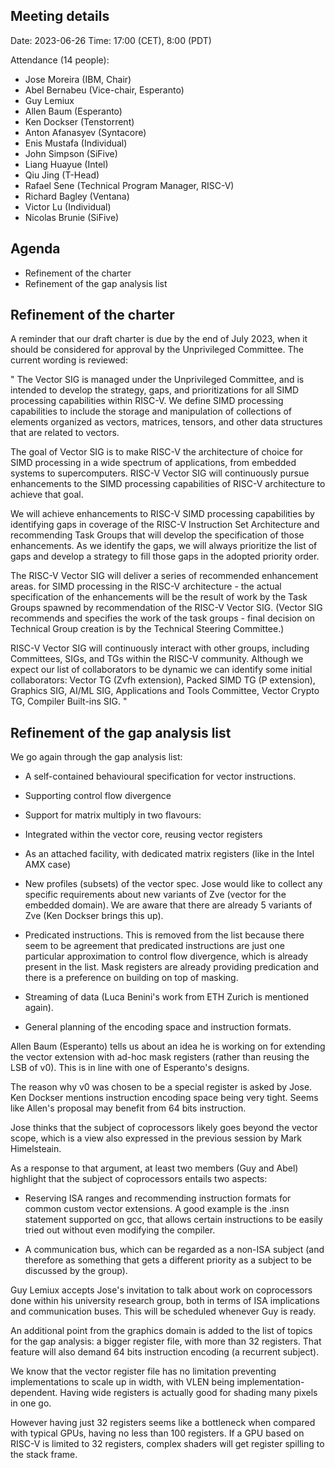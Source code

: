 ## Meeting details

Date: 2023-06-26
Time: 17:00 (CET), 8:00 (PDT)

Attendance (14 people):

- Jose Moreira (IBM, Chair)
- Abel Bernabeu (Vice-chair, Esperanto)
- Guy Lemiux
- Allen Baum (Esperanto)
- Ken Dockser (Tenstorrent)
- Anton Afanasyev (Syntacore)
- Enis Mustafa (Individual)
- John Simpson (SiFive)
- Liang Huayue (Intel)
- Qiu Jing (T-Head)
- Rafael Sene (Technical Program Manager, RISC-V)
- Richard Bagley (Ventana)
- Victor Lu (Individual)
- Nicolas Brunie (SiFive)


## Agenda
- Refinement of the charter
- Refinement of the gap analysis list

## Refinement of the charter
A reminder that our draft charter is due by the end of July 2023, when it should be considered for approval by the Unprivileged Committee. The current wording is reviewed:

"
The Vector SIG is managed under the Unprivileged Committee, and is intended to develop the strategy, gaps, and prioritizations for all SIMD processing capabilities within RISC-V. We define SIMD processing capabilities to include the storage and manipulation of collections of elements organized as vectors, matrices, tensors, and other data structures that are related to vectors.



The goal of Vector SIG is to make RISC-V the architecture of choice for SIMD processing in a wide spectrum of applications, from embedded systems to supercomputers. RISC-V Vector SIG will continuously pursue enhancements to the SIMD processing capabilities of RISC-V architecture to achieve that goal.



We will achieve enhancements to RISC-V SIMD processing capabilities by identifying gaps in coverage of the RISC-V Instruction Set Architecture and recommending Task Groups that will develop the specification of those enhancements. As we identify the gaps, we will always prioritize the list of gaps and develop a strategy to fill those gaps in the adopted priority order.



The RISC-V Vector SIG will deliver a series of recommended enhancement areas. for SIMD processing in the RISC-V architecture - the actual specification of the enhancements will be the result of work by the Task Groups spawned by recommendation of the RISC-V Vector SIG. (Vector SIG recommends and specifies the work of the task groups - final decision on Technical Group creation is by the Technical Steering Committee.)



RISC-V Vector SIG will continuously interact with other groups, including Committees, SIGs, and TGs within the RISC-V community. Although we expect our list of collaborators to be dynamic we can identify some initial collaborators: Vector TG (Zvfh extension), Packed SIMD TG (P extension), Graphics SIG, AI/ML SIG, Applications and Tools Committee, Vector Crypto TG, Compiler Built-ins SIG.
"


## Refinement of the gap analysis list



We go again through the gap analysis list:



- A self-contained behavioural specification for vector instructions.



- Supporting control flow divergence



- Support for matrix multiply in two flavours:

* Integrated within the vector core, reusing vector registers

* As an attached facility, with dedicated matrix registers (like in the Intel AMX case)



- New profiles (subsets) of the vector spec. Jose would like to collect any specific requirements about new variants of Zve (vector for the embedded domain). We are aware that there are already 5 variants of Zve (Ken Dockser brings this up).



- Predicated instructions. This is removed from the list because there seem to be agreement that predicated instructions are just one particular approximation to control flow divergence, which is already present in the list. Mask registers are already providing predication and there is a preference on building on top of masking.



- Streaming of data (Luca Benini's work from ETH Zurich is mentioned again).



- General planning of the encoding space and instruction formats.



Allen Baum (Esperanto) tells us about an idea he is working on for extending the vector extension with ad-hoc mask registers (rather than reusing the LSB of v0). This is in line with one of Esperanto's designs.



The reason why v0 was chosen to be a special register is asked by Jose. Ken Dockser mentions instruction encoding space being very tight. Seems like Allen's proposal may benefit from 64 bits instruction.



Jose thinks that the subject of coprocessors likely goes beyond the vector scope, which is a view also expressed in the previous session by Mark Himelsteain.



As a response to that argument, at least two members (Guy and Abel) highlight that the subject of coprocessors entails two aspects:



- Reserving ISA ranges and recommending instruction formats for common custom vector extensions. A good example is the .insn statement supported on gcc, that allows certain instructions to be easily tried out without even modifying the compiler.



- A communication bus, which can be regarded as a non-ISA subject (and therefore as something that gets a different priority as a subject to be discussed by the group).



Guy Lemiux accepts Jose's invitation to talk about work on coprocessors done within his university research group, both in terms of ISA implications and communication buses. This will be scheduled whenever Guy is ready.



An additional point from the graphics domain is added to the list of topics for the gap analysis: a bigger register file, with more than 32 registers. That feature will also demand 64 bits instruction encoding (a recurrent subject).



We know that the vector register file has no limitation preventing implementations to scale up in width, with VLEN being implementation-dependent. Having wide registers is actually good for shading many pixels in one go.



However having just 32 registers seems like a bottleneck when compared with typical GPUs, having no less than 100 registers. If a GPU based on RISC-V is limited to 32 registers, complex shaders will get register spilling to the stack frame.
